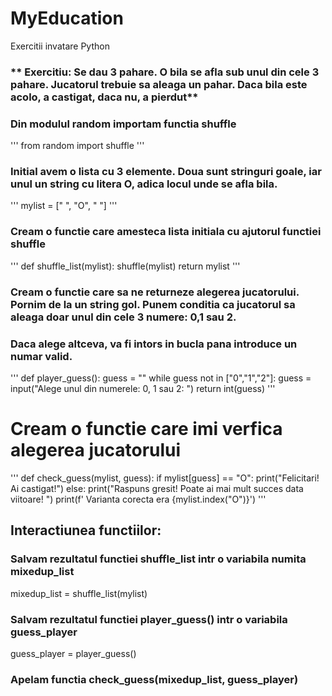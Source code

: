 # MyEducation
Exercitii invatare Python
### ** Exercitiu: Se dau 3 pahare. O bila se afla sub unul din cele 3 pahare. Jucatorul trebuie sa aleaga un pahar. Daca bila este acolo, a castigat, daca nu, a pierdut**

### Din modulul random importam functia shuffle
'''
from random import shuffle
'''

### Initial avem o lista cu 3 elemente. Doua sunt stringuri goale, iar unul un string cu litera **O**, adica locul unde se afla bila. 

'''
mylist = [" ", "O", " "]
'''

### Cream o functie care amesteca lista initiala cu ajutorul functiei shuffle

'''
def shuffle_list(mylist):
    shuffle(mylist)
    return mylist
'''

### Cream o functie care sa ne returneze alegerea jucatorului. Pornim de la un string gol. Punem conditia ca jucatorul sa aleaga doar unul din cele 3 numere: 0,1 sau 2.
### Daca alege altceva, va fi intors in bucla pana introduce un numar valid.


'''
def player_guess():
    guess = ""
    while guess not in ["0","1","2"]:
        guess = input("Alege unul din numerele: 0, 1 sau 2:  ")
    return int(guess)
'''

# Cream o functie care imi verfica alegerea jucatorului

'''
def check_guess(mylist, guess):
    if mylist[guess] == "O":
        print("Felicitari! Ai castigat!")
    else:
        print("Raspuns gresit! Poate ai mai mult succes data viitoare! ")
        print(f' Varianta corecta era {mylist.index("O")}')
'''

## Interactiunea functiilor:

### Salvam rezultatul functiei shuffle_list intr o variabila numita mixedup_list
mixedup_list = shuffle_list(mylist)

### Salvam rezultatul functiei player_guess() intr o variabila guess_player

guess_player = player_guess()

### Apelam functia check_guess(mixedup_list, guess_player)

